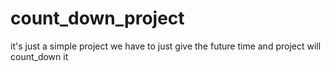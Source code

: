 # count_down_project
it's just a simple project we have to just give the future time and project will count_down it
